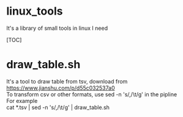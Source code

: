 # linux_tools
It's a library of small tools in linux I need

[TOC]
# draw_table.sh
It's a tool to draw table from tsv, download from https://www.jianshu.com/p/d55c032537a0  
To transform csv or other formats, use sed -n 's/,/\t/g' in the pipline  
For example  
cat *.tsv |  sed -n 's/,/\t/g' |  draw_table.sh
